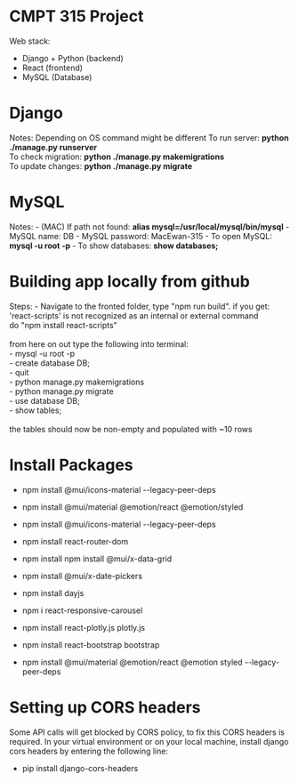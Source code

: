 <h1>CMPT 315 Project</h1>

Web stack:

- Django + Python (backend)
- React (frontend)
- MySQL (Database)

<h1>Django</h1>
Notes: Depending on OS command might be different
To run server: <b>python ./manage.py runserver </b><br>
To check migration: <b>python ./manage.py makemigrations</b><br>
To update changes: <b>python ./manage.py migrate</b><br>

<h1>MySQL</h1>
Notes:
- (MAC) If path not found: <b>alias mysql=/usr/local/mysql/bin/mysql</b>
- MySQL name: DB
- MySQL password: MacEwan-315
- To open MySQL: <b>mysql -u root -p </b>
- To show databases: <b> show databases;</b>

<h1>Building app locally from github</h1>
Steps:
- Navigate to the fronted folder, type "npm run build".
  if you get: 'react-scripts' is not recognized as an internal or external command</br>
  do "npm install react-scripts"<br/><br/>
  from here on out type the following into terminal:<br/>
  - mysql -u root -p<br/>
  - create database DB;<br/>
  - quit<br/>
  - python manage.py makemigrations<br/>
  - python manage.py migrate<br/>
  - use database DB;<br/>
  - show tables;<br/><br/>
  the tables should now be non-empty and populated with ~10 rows
  
<h1>Install Packages</h1>

- npm install @mui/icons-material --legacy-peer-deps
- npm install @mui/material @emotion/react @emotion/styled
- npm install @mui/icons-material --legacy-peer-deps
- npm install react-router-dom
- npm install npm install @mui/x-data-grid
- npm install @mui/x-date-pickers
- npm install dayjs
- npm i react-responsive-carousel
- npm install react-plotly.js plotly.js
- npm install react-bootstrap bootstrap

- npm install @mui/material @emotion/react @emotion styled --legacy-peer-deps

<h1>Setting up CORS headers</h1>
Some API calls will get blocked by CORS policy, to fix this CORS headers is required. 
In your virtual environment or on your local machine, install django cors headers by
entering the following line:

- pip install django-cors-headers
